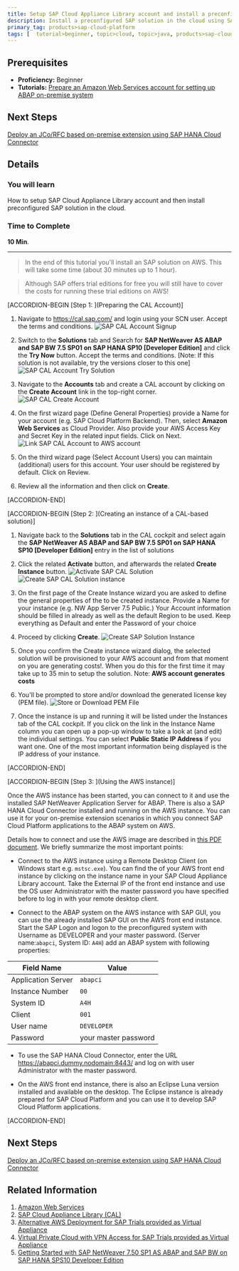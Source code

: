 ```yaml
---
title: Setup SAP Cloud Appliance Library account and install a preconfigured SAP solution in cloud
description: Install a preconfigured SAP solution in the cloud using SAP Cloud Appliance Library
primary_tag: products>sap-cloud-platform
tags: [  tutorial>beginner, topic>cloud, topic>java, products>sap-cloud-platform, products>sap-cloud-platform-connectivity ]
---
```

## Prerequisites  
 - **Proficiency:** Beginner
 - **Tutorials:** [Prepare an Amazon Web Services account for setting up ABAP on-premise system](https://www.sap.com/developer/tutorials/hcp-prepare-aws-account.html)

## Next Steps
[Deploy an JCo/RFC based on-premise extension using SAP HANA Cloud Connector](https://www.sap.com/developer/tutorials/hcp-scc-onpremise-extension-jco-rfc.html)

## Details
### You will learn  
How to setup SAP Cloud Appliance Library account and then install preconfigured SAP solution in the cloud.

### Time to Complete
**10 Min**.

---

> In the end of this tutorial you'll install an SAP solution on AWS. This will take some time (about 30 minutes up to 1 hour).

> Although SAP offers trial editions for free you will still have to cover the costs for running these trial editions on AWS!

[ACCORDION-BEGIN [Step 1: ](Preparing the CAL Account)]

1. Navigate to <https://cal.sap.com/> and login using your SCN user. Accept the terms and conditions.
    ![SAP CAL Account Signup](sap-cal-account-signup.png)

2. Switch to the **Solutions** tab and Search for **SAP NetWeaver AS ABAP and SAP BW 7.5 SP01 on SAP HANA SP10 [Developer Edition]** and click the **Try Now** button. Accept the terms and conditions. [Note: If this solution is not available, try the versions closer to this one]
    ![SAP CAL Account Try Solution](sap-cal-account-try-now.png)

3. Navigate to the **Accounts** tab and create a CAL account by clicking on the **Create Account** link in the top-right corner.
    ![SAP CAL Create Account](sap-cal-account-create.png)

4. On the first wizard page (Define General Properties) provide a Name for your account (e.g. SAP Cloud Platform Backend). Then, select **Amazon Web Services** as Cloud Provider. Also provide your AWS Access Key and Secret Key in the related input fields. Click on Next.
    ![Link SAP CAL Account to AWS account](sap-cal-account-aws.png)

5. On the third wizard page (Select Account Users) you can maintain (additional) users for this account. Your user should be registered by default. Click on Review.

6. Review all the information and then click on **Create**.


[ACCORDION-END]

[ACCORDION-BEGIN [Step 2: ](Creating an instance of a CAL-based solution)]

1. Navigate back to the **Solutions** tab in the CAL cockpit and select again the **SAP NetWeaver AS ABAP and SAP BW 7.5 SP01 on SAP HANA SP10 [Developer Edition]** entry in the list of solutions

2. Click the related **Activate** button, and afterwards the related **Create Instance** button.
    ![Activate SAP CAL Solution](sap-cal-account-activate.png)
    ![Create SAP CAL Solution instance](sap-cal-account-createinstance.png)

3. On the first page of the Create Instance wizard you are asked to define the general properties of the to be created instance. Provide a Name for your instance (e.g. NW App Server 7.5 Public.) Your Account information should be filled in already as well as the default Region to be used.  Keep everything as Default and enter the Password of your choice

4. Proceed by clicking **Create**.
    ![Create SAP Solution Instance](sap-cal-account-createBWInstance.png)

5. Once you confirm the Create instance wizard dialog, the selected solution will be provisioned to your AWS account and from that moment on you are generating costs!. When you do this for the first time it may take up to 35 min to setup the solution. Note: **AWS account generates costs**

6. You'll be prompted to store and/or download the generated license key (PEM file).
    ![Store or Download PEM File](store-PEM-file.png)

7. Once the instance is up and running it will be listed under the Instances tab of the CAL cockpit. If you click on the link in the Instance Name column you can open up a pop-up window to take a look at (and edit) the individual settings. You can select **Public Static IP Address** if you want one. One of the most important information being displayed is the IP address of your instance.


[ACCORDION-END]

[ACCORDION-BEGIN [Step 3: ](Using the AWS instance)]

Once the AWS instance has been started, you can connect to it and use the installed SAP NetWeaver Application Server for ABAP. There is also a SAP HANA Cloud Connector installed and running on the AWS instance. You can use it for your on-premise extension scenarios in which you connect SAP Cloud Platform applications to the ABAP system on AWS. <!-- How to do this is also described in tutorial [Deploy an JCo/RFC based on-premise extension using SAP HANA Cloud Connector] (https://www.sap.com/developer/tutorials/hcp-scc-onpremise-extension-jco-rfc.html) -->

Details how to connect and use the AWS image are described in [this PDF document](https://caldocs.hana.ondemand.com/caldocs/help/Getting%20started%20guide%20NetWeaver%207.5%20on%20SAP%20HANA_v2.pdf). We briefly summarize the most important points:

- Connect to the AWS instance using a Remote Desktop Client (on Windows start e.g. `mstsc.exe`). You can find the of your AWS front end instance by clicking on the instance name in your SAP Cloud Appliance Library account. Take the External IP of the front end instance and use the OS user Administrator with the master password you have specified before to log in with your remote desktop client.

- Connect to the ABAP system on the AWS instance with SAP GUI, you can use the already installed SAP GUI on the AWS front end instance. Start the SAP Logon and logon to the preconfigured system with Username as DEVELOPER and your master password. (Server name:`abapci`, System ID: `A4H`)  add an ABAP system with following properties:

|Field Name         | Value                 |
|-------------------|-----------------------|
|Application Server | `abapci`              |
|Instance Number    | `00`                  |
|System ID          | `A4H`                 |
|Client             | `001`                 |
|User name          | `DEVELOPER`           |
|Password           | your master password  |

- To use the SAP HANA Cloud Connector, enter the URL https://abapci.dummy.nodomain:8443/ and log on with user Administrator with the master password.

- On the AWS front end instance, there is also an Eclipse Luna version installed and available on the desktop. The Eclipse instance is already prepared for SAP Cloud Platform and you can use it to develop SAP Cloud Platform applications.


[ACCORDION-END]

## Next Steps
[Deploy an JCo/RFC based on-premise extension using SAP HANA Cloud Connector](https://www.sap.com/developer/tutorials/hcp-scc-onpremise-extension-jco-rfc.html)

## Related Information

1. [Amazon Web Services](https://aws.amazon.com/)
2. [SAP Cloud Appliance Library (CAL)](https://scn.sap.com/community/cloud-appliance-library)
3. [Alternative AWS Deployment for SAP Trials provided as Virtual Appliance](https://scn.sap.com/docs/DOC-46908)
4. [Virtual Private Cloud with VPN Access for SAP Trials provided as Virtual Appliance](https://scn.sap.com/docs/DOC-46629)
5. [Getting Started with SAP NetWeaver 7.50 SP1 AS ABAP and SAP BW on SAP HANA SPS10 Developer Edition](https://scn.sap.com/docs/DOC-69777)
